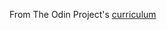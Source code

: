 From The Odin Project's [curriculum](https://www.theodinproject.com/courses/web-development-101/lessons/calculator)